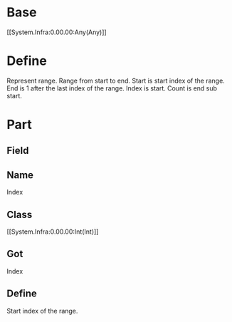 # Base
[[System.Infra:0.00.00:Any(Any)]]
# Define
Represent range. Range from start to end.
Start is start index of the range.
End is 1 after the last index of the range.
Index is start. Count is end sub start.
# Part
## Field
## Name
Index
## Class
[[System.Infra:0.00.00:Int(Int)]]
## Got
Index
## Define
Start index of the range.